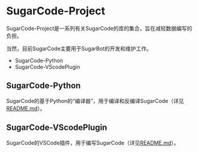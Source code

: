 # SugarCode-Project
SugarCode-Project是一系列有关SugarCode的库的集合，旨在减轻数据编写的负担。

当然，目前SugarCode主要用于SugarBot的开发和维护工作。
- SugarCode-Python
- SugarCode-VScodePlugin
## SugarCode-Python
SugarCode的基于Python的“编译器”，用于编译和反编译SugarCode（详见[README.md](https://github.com/Monody-S/SugarCode-Project/blob/main/SugarCode-Python/README.md)）。
## SugarCode-VScodePlugin
SugarCode的VSCode插件，用于编写SugarCode（详见[README.md](https://github.com/Monody-S/SugarCode-Project/blob/main/SugarCode-VScodePlugin/README.md)）。
